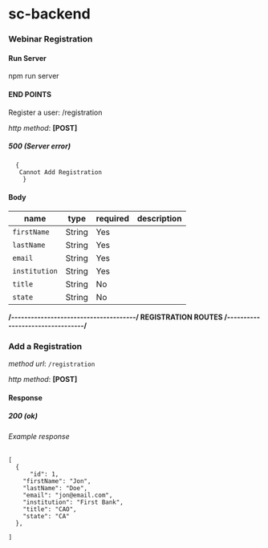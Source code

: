# sc-backend

### Webinar Registration

#### Run Server

npm run server

#### END POINTS

Register a user: /registration

_http method_: **[POST]**

##### 500 (Server error)

```
  {
   Cannot Add Registration
    }

```

#### Body

| name          | type   | required | description |
| ------------- | ------ | -------- | ----------- |
| `firstName`   | String | Yes      |             |
| `lastName`    | String | Yes      |             |
| `email`       | String | Yes      |             |
| `institution` | String | Yes      |             |
| `title`       | String | No       |             |
| `state`       | String | No       |             |

**/--------------------------------------/ REGISTRATION ROUTES /---------------------------------/**

### **Add a Registration**

_method url_: `/registration`

_http method_: **[POST]**

#### Response

##### 200 (ok)

###### Example response

```
[
  {
      "id": 1,
    "firstName": "Jon",
    "lastName": "Doe",
    "email": "jon@email.com",
    "institution": "First Bank",
    "title": "CAO",
    "state": "CA"
  },

]
```
